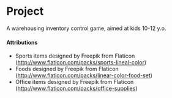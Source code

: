 # Project

A warehousing inventory control game, aimed at kids 10-12 y.o.

#### Attributions
* Sports items designed by Freepik from Flaticon (http://www.flaticon.com/packs/sports-lineal-color)
* Foods designed by Freepik from Flaticon (http://www.flaticon.com/packs/linear-color-food-set)
* Office items designed by Freepik from Flaticon (http://www.flaticon.com/packs/office-supplies)
